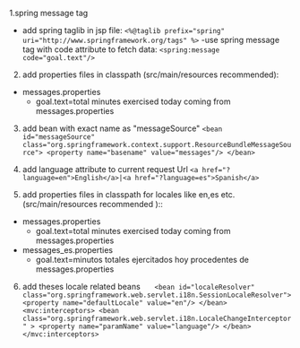 1.spring message tag
- add spring taglib in jsp file:
  `<%@taglib prefix="spring" uri="http://www.springframework.org/tags" %>`
-use spring message tag with code attribute to fetch data:
  `<spring:message code="goal.text"/>`

2. add properties files in classpath (src/main/resources recommended):
- messages.properties
  - goal.text=total minutes exercised today coming from messages.properties

3. add bean with exact name as "messageSource"
`
   <bean id="messageSource" class="org.springframework.context.support.ResourceBundleMessageSource">
   <property name="basename" value="messages"/>
   </bean>
`


4. add language attribute to current request Url
`
<a href="?language=en">English</a>|<a href="?language=es">Spanish</a>
`
5. add properties files in classpath for locales like en,es etc.(src/main/resources recommended )::
- messages.properties 
  - goal.text=total minutes exercised today coming from messages.properties
- messages_es.properties
  - goal.text=minutos totales ejercitados hoy procedentes de messages.properties 

6. add theses locale related beans
`   
    <bean id="localeResolver" class="org.springframework.web.servlet.i18n.SessionLocaleResolver">
        <property name="defaultLocale" value="en"/>
    </bean> 
    <mvc:interceptors>
        <bean class="org.springframework.web.servlet.i18n.LocaleChangeInterceptor" >
            <property name="paramName" value="language"/>
        </bean>
    </mvc:interceptors>
`
